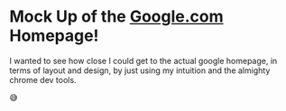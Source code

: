 # Mock Up of the [Google.com](https://www.google.com/) Homepage!

I wanted to see how close I could get to the actual google homepage, in terms of layout and design, by just using my intuition and the almighty chrome dev tools.

😅